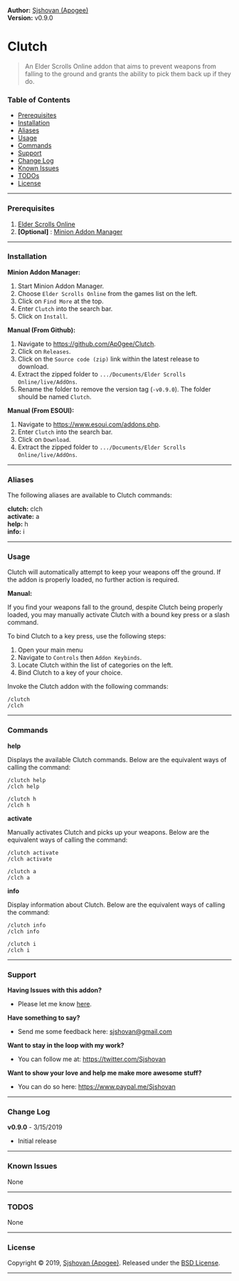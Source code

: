 **Author:** [Sjshovan (Apogee)](https://github.com/Ap0gee)  
**Version:** v0.9.0  


# Clutch

> An Elder Scrolls Online addon that aims to prevent weapons from falling to the ground and grants the ability to pick them back up if they do.


### Table of Contents

- [Prerequisites](#prerequisites)
- [Installation](#installation)
- [Aliases](#aliases)
- [Usage](#usage)
- [Commands](#commands)
- [Support](#support)
- [Change Log](#change-log)
- [Known Issues](#known-issues)
- [TODOs](#todos)
- [License](#license)

___
### Prerequisites
1. [Elder Scrolls Online](https://www.elderscrollsonline.com/en-us/home)
2. **[Optional]** : [Minion Addon Manager](https://minion.mmoui.com/)

___
### Installation

**Minion Addon Manager:**  
1. Start Minion Addon Manager.
2. Choose `Elder Scrolls Online` from the games list on the left.
3. Click on `Find More` at the top.
4. Enter `Clutch` into the search bar.
5. Click on `Install`.

**Manual (From Github):**   
1. Navigate to <https://github.com/Ap0gee/Clutch>.
2. Click on `Releases`. 
3. Click on the `Source code (zip)` link within the latest release to download.
4. Extract the zipped folder to `.../Documents/Elder Scrolls Online/live/AddOns`.
5. Rename the folder to remove the version tag (`-v0.9.0`). The folder should be named `Clutch`.

**Manual (From ESOUI):**
1. Navigate to <https://www.esoui.com/addons.php>.
2. Enter `Clutch` into the search bar.
3. Click on `Download`.
4. Extract the zipped folder to `.../Documents/Elder Scrolls Online/live/AddOns`.

___
### Aliases
The following aliases are available to Clutch commands:    

**clutch:** clch   
**activate:** a    
**help:** h   
**info:** i  

___
### Usage

Clutch will automatically attempt to keep your weapons off the ground. If the addon is properly loaded, 
no further action is required.

**Manual:**  

If you find your weapons fall to the ground, despite Clutch being properly loaded, you may manually activate Clutch with a bound key press or a slash command.  

To bind Clutch to a key press, use the following steps:
1. Open your main menu
2. Navigate to `Controls` then `Addon Keybinds`.
3. Locate Clutch within the list of categories on the left.
4. Bind Clutch to a key of your choice.

Invoke the Clutch addon with the following commands:
    
    /clutch
    /clch
	
___    
### Commands 

**help**

Displays the available Clutch commands. Below are the equivalent ways of calling the command:
	
    /clutch help
    /clch help
	
	/clutch h
	/clch h
	
**activate** 

Manually activates Clutch and picks up your weapons. Below are the equivalent ways of calling the command:
	
    /clutch activate
    /clch activate
	
	/clutch a
    /clch a
    
**info**

Display information about Clutch. Below are the equivalent ways of calling the command:  

    /clutch info
	/clch info

	/clutch i
	/clch i
    
___
### Support
**Having Issues with this addon?**
* Please let me know [here](https://github.com/Ap0gee/Clutch/issues/new).
  
**Have something to say?**
* Send me some feedback here: <sjshovan@gmail.com>

**Want to stay in the loop with my work?**
* You can follow me at: <https://twitter.com/Sjshovan>

**Want to show your love and help me make more awesome stuff?**
* You can do so here: <https://www.paypal.me/Sjshovan>  

___
### Change Log

**v0.9.0** - 3/15/2019
- Initial release

___
### Known Issues

None

___    
### TODOS

None
___

### License

Copyright © 2019, [Sjshovan (Apogee)](https://github.com/Ap0gee).
Released under the [BSD License](LICENSE).

***